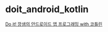# doit_android_kotlin

[Do it! 깡샘의 안드로이드 앱 프로그래밍 with 코틀린](https://drive.google.com/drive/u/0/folders/1VWh7YasVjUImPTO4anvYCbjEq3NL9X4q)
